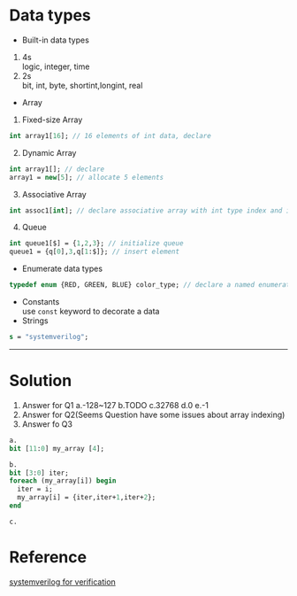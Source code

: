 # Data types
* Built-in data types 
 1. 4s  
  logic, integer, time 
 2. 2s  
  bit, int, byte, shortint,longint, real 
* Array 
1. Fixed-size Array 
```systemverilog
int array1[16]; // 16 elements of int data, declare
``` 
2. Dynamic Array 
```systemverilog
int array1[]; // declare
array1 = new[5]; // allocate 5 elements
```  
3. Associative Array
```systemverilog
int assoc1[int]; // declare associative array with int type index and int value
``` 
4. Queue
```systemverilog
int queue1[$] = {1,2,3}; // initialize queue
queue1 = {q[0],3,q[1:$]}; // insert element
``` 
* Enumerate data types
```systemverilog
typedef enum {RED, GREEN, BLUE} color_type; // declare a named enumerate data type
``` 
* Constants\
use `const` keyword to decorate a data
* Strings
```systemverilog
s = "systemverilog";
``` 
---
# Solution
1. Answer for Q1
  a.-128~127
  b.TODO
  c.32768
  d.0
  e.-1
2. Answer for Q2(Seems Question have some issues about array indexing)
3. Answer fo Q3
  ```systemverilog
  a.
  bit [11:0] my_array [4];
  
  b.
  bit [3:0] iter;
  foreach (my_array[i]) begin
    iter = i;
    my_array[i] = {iter,iter+1,iter+2};
  end
  
  c.
  
  
  ```


# Reference
[systemverilog for verification]()
